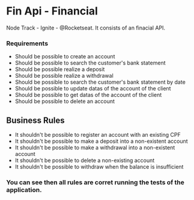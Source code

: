 # Fin Api - Financial

Node Track  - Ignite - @Rocketseat. It consists of an finacial API.

### Requirements

- Should be possible to create an account
- Should be possible to search the customer's bank statement
- Should be possible realize a deposit
- Should be possible realize a withdrawal
- Should be possible to search the customer's bank statement by date
- Should be possible to update datas of the account of the client
- Should be possible to get datas of the account of the client
- Should be possible to delete an account

## Business Rules

- It shouldn't be possible to register an account with an existing CPF
- It shouldn't be possible to make a deposit into a non-existent account
- It shouldn't be possible to make a withdrawal into a non-existent account
- It shouldn't be possible to delete a non-existing account
- It shouldn't be possible to withdraw when the balance is insufficient

### You can see then all rules are corret running the tests of the application.
